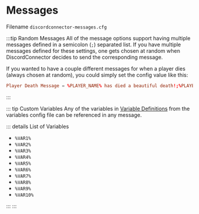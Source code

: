 # Messages

Filename `discordconnector-messages.cfg`

:::tip Random Messages
All of the message options support having multiple messages defined in a semicolon (`;`) separated list. If you have multiple messages defined for these settings, one gets chosen at random when DiscordConnector decides to send the corresponding message.

If you wanted to have a couple different messages for when a player dies (always chosen at random), you could simply set the config value like this:

```toml
Player Death Message = %PLAYER_NAME% has died a beautiful death!;%PLAYER_NAME% went to their end with honor!;%PLAYER_NAME% died.
```

:::

::: tip Custom Variables
Any of the variables in [Variable Definitions](/config/variables) from the variables config file can be referenced in any message.

::: details List of Variables

- `%VAR1%`
- `%VAR2%`
- `%VAR3%`
- `%VAR4%`
- `%VAR5%`
- `%VAR6%`
- `%VAR7%`
- `%VAR8%`
- `%VAR9%`
- `%VAR10%`

:::
:::
